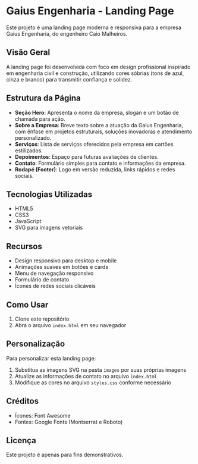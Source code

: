 # Gaius Engenharia - Landing Page

Este projeto é uma landing page moderna e responsiva para a empresa Gaius Engenharia, do engenheiro Caio Malheiros.

## Visão Geral

A landing page foi desenvolvida com foco em design profissional inspirado em engenharia civil e construção, utilizando cores sóbrias (tons de azul, cinza e branco) para transmitir confiança e solidez.

## Estrutura da Página

- **Seção Hero**: Apresenta o nome da empresa, slogan e um botão de chamada para ação.
- **Sobre a Empresa**: Breve texto sobre a atuação da Gaius Engenharia, com ênfase em projetos estruturais, soluções inovadoras e atendimento personalizado.
- **Serviços**: Lista de serviços oferecidos pela empresa em cartões estilizados.
- **Depoimentos**: Espaço para futuras avaliações de clientes.
- **Contato**: Formulário simples para contato e informações da empresa.
- **Rodapé (Footer)**: Logo em versão reduzida, links rápidos e redes sociais.

## Tecnologias Utilizadas

- HTML5
- CSS3
- JavaScript
- SVG para imagens vetoriais

## Recursos

- Design responsivo para desktop e mobile
- Animações suaves em botões e cards
- Menu de navegação responsivo
- Formulário de contato
- Ícones de redes sociais clicáveis

## Como Usar

1. Clone este repositório
2. Abra o arquivo `index.html` em seu navegador

## Personalização

Para personalizar esta landing page:

1. Substitua as imagens SVG na pasta `images` por suas próprias imagens
2. Atualize as informações de contato no arquivo `index.html`
3. Modifique as cores no arquivo `styles.css` conforme necessário

## Créditos

- Ícones: Font Awesome
- Fontes: Google Fonts (Montserrat e Roboto)

## Licença

Este projeto é apenas para fins demonstrativos.